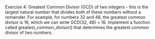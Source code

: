 Exercise 4:
Greatest Common Divisor (GCD) of two integers - this is the largest natural number that divides both of these numbers without a remainder.
For example, for numbers 32 and 48, the greatest common divisor is 16, which we can write GCD(32, 48) = 16.
Implement a function called greatest_common_divisor() that determines the greatest common divisor of two numbers.
